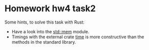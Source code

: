 # Homework hw4 task2

Some hints, to solve this task with Rust:

- Have a look into the [std::mem] module.
- Timings with the external crate [time][] is more constructive than the methods in the standard library.

[time]: https://docs.rs/time
[std::mem]: https://doc.rust-lang.org/std/mem/
